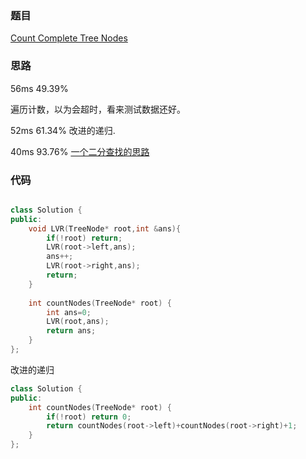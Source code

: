 ### 题目
[Count Complete Tree Nodes](https://leetcode-cn.com/problems/count-complete-tree-nodes/submissions/)
### 思路
56ms 49.39%

遍历计数，以为会超时，看来测试数据还好。

52ms 61.34%
改进的递归.

40ms 93.76%
[一个二分查找的思路](https://leetcode-cn.com/problems/count-complete-tree-nodes/solution/222-wan-quan-er-cha-shu-de-jie-dian-ge-shu-er-fen-)
### 代码
```c++

class Solution {
public:
    void LVR(TreeNode* root,int &ans){
        if(!root) return;
        LVR(root->left,ans);
        ans++;
        LVR(root->right,ans);
        return;
    }
        
    int countNodes(TreeNode* root) {
        int ans=0;
        LVR(root,ans);
        return ans;
    }
};
```
改进的递归

```c++
class Solution {
public:
    int countNodes(TreeNode* root) {
        if(!root) return 0;
        return countNodes(root->left)+countNodes(root->right)+1;
    }
};
```

